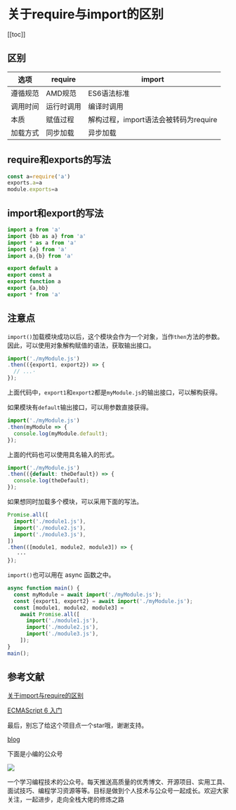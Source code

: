 # 关于require与import的区别
[[toc]]
## 区别
选项|require|import
--|--|--
遵循规范|AMD规范|ES6语法标准
调用时间|运行时调用|编译时调用
本质|赋值过程|解构过程，import语法会被转码为require
加载方式|同步加载|异步加载

## require和exports的写法

```js
const a=require('a')
exports.a=a
module.exports=a
```
## import和export的写法
```js
import a from 'a'
import {bb as a} from 'a'
import * as a from 'a'
import {a} from 'a'
import a,{b} from 'a'

export default a
export const a
export function a
export {a,bb}
export * from 'a'
```
## 注意点

`import()`加载模块成功以后，这个模块会作为一个对象，当作`then`方法的参数。因此，可以使用对象解构赋值的语法，获取输出接口。

```javascript
import('./myModule.js')
.then(({export1, export2}) => {
  // ...·
});
```

上面代码中，`export1`和`export2`都是`myModule.js`的输出接口，可以解构获得。

如果模块有`default`输出接口，可以用参数直接获得。

```javascript
import('./myModule.js')
.then(myModule => {
  console.log(myModule.default);
});
```

上面的代码也可以使用具名输入的形式。

```javascript
import('./myModule.js')
.then(({default: theDefault}) => {
  console.log(theDefault);
});
```

如果想同时加载多个模块，可以采用下面的写法。

```javascript
Promise.all([
  import('./module1.js'),
  import('./module2.js'),
  import('./module3.js'),
])
.then(([module1, module2, module3]) => {
   ···
});
```

`import()`也可以用在 async 函数之中。

```javascript
async function main() {
  const myModule = await import('./myModule.js');
  const {export1, export2} = await import('./myModule.js');
  const [module1, module2, module3] =
    await Promise.all([
      import('./module1.js'),
      import('./module2.js'),
      import('./module3.js'),
    ]);
}
main();
```

## 参考文献
[关于import与require的区别](http://www.cnblogs.com/sunshq/p/7922182.html)

[ECMAScript 6 入门](http://es6.ruanyifeng.com/)



最后，别忘了给这个项目点一个star哦，谢谢支持。

[blog](https://github.com/qiufeihong2018/vuepress-blog)

下面是小编的公众号

![](https://user-gold-cdn.xitu.io/2019/9/4/16cfa4d4d7f6daa9?w=270&h=270&f=webp&s=16438)

一个学习编程技术的公众号。每天推送高质量的优秀博文、开源项目、实用工具、面试技巧、编程学习资源等等。目标是做到个人技术与公众号一起成长。欢迎大家关注，一起进步，走向全栈大佬的修炼之路